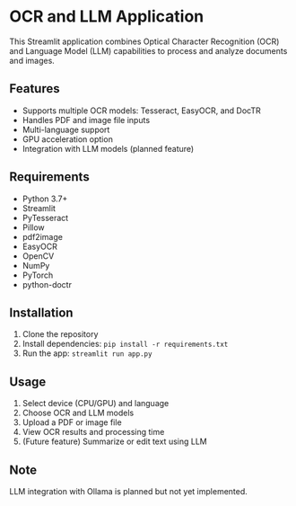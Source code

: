 # OCR and LLM Application

This Streamlit application combines Optical Character Recognition (OCR) and Language Model (LLM) capabilities to process and analyze documents and images.

## Features

- Supports multiple OCR models: Tesseract, EasyOCR, and DocTR
- Handles PDF and image file inputs
- Multi-language support
- GPU acceleration option
- Integration with LLM models (planned feature)

## Requirements

- Python 3.7+
- Streamlit
- PyTesseract
- Pillow
- pdf2image
- EasyOCR
- OpenCV
- NumPy
- PyTorch
- python-doctr

## Installation

1. Clone the repository
2. Install dependencies: `pip install -r requirements.txt`
3. Run the app: `streamlit run app.py`

## Usage

1. Select device (CPU/GPU) and language
2. Choose OCR and LLM models
3. Upload a PDF or image file
4. View OCR results and processing time
5. (Future feature) Summarize or edit text using LLM

## Note

LLM integration with Ollama is planned but not yet implemented.